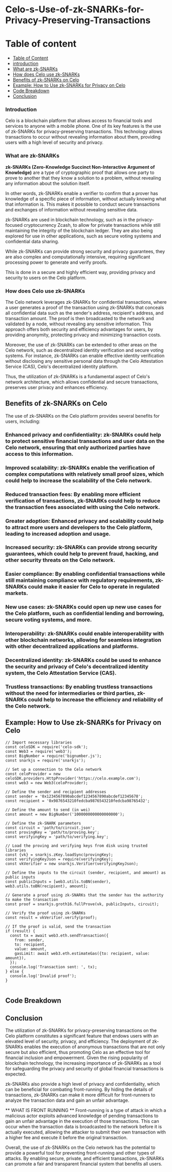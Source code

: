 # Celo-s-Use-of-zk-SNARKs-for-Privacy-Preserving-Transactions

# Table of content
  - [Table of Content](#table-of-content)
  - [introduction](#introduction)
  - [What are zk-SNARKs](#what-are-zk-snarks)
  - [How does Celo use zk-SNARKs](#how-does-celo-use-zk-snarks)
  - [Benefits of zk-SNARKs on Celo](#benefits-of-zk-snarks-on-celo)
  - [Example: How to Use zk-SNARKs for Privacy on Celo](#example-how-to-use-zk-snarks-for-privacy-on-celo)
  - [Code Breakdown](#code-breakdown)
  - [Conclusion](#conclusion)

### Introduction
Celo is a blockchain platform that allows access to financial tools and services to anyone with a mobile phone. One of its key features is the use of zk-SNARKs for privacy-preserving transactions. This technology allows transactions to occur without revealing information about them, providing users with a high level of security and privacy.

### What are zk-SNARKs
**zk-SNARKs (Zero-Knowledge Succinct Non-Interactive Argument of Knowledge)** are a type of cryptographic proof that allows one party to prove to another that they know a solution to a problem, without revealing any information about the solution itself. 

In other words, zk-SNARKs enable a verifier to confirm that a prover has knowledge of a specific piece of information, without actually knowing what that information is. This makes it possible to conduct secure transactions and exchanges of information without revealing sensitive data.

zk-SNARKs are used in blockchain technology, such as in the privacy-focused cryptocurrency Zcash, to allow for private transactions while still maintaining the integrity of the blockchain ledger. They are also being explored for use in other applications, such as secure voting systems and confidential data sharing. 

While zk-SNARKs can provide strong security and privacy guarantees, they are also complex and computationally intensive, requiring significant processing power to generate and verify proofs.

This is done in a secure and highly efficient way, providing privacy and security to users on the Celo platform.

### How does Celo use zk-SNARKs
The Celo network leverages zk-SNARKs for confidential transactions, where a user generates a proof of the transaction using zk-SNARKs that conceals all confidential data such as the sender's address, recipient's address, and transaction amount. The proof is then broadcasted to the network and validated by a node, without revealing any sensitive information. This approach offers both security and efficiency advantages for users, by providing anonymity, protecting privacy and minimizing transaction costs.

Moreover, the use of zk-SNARKs can be extended to other areas on the Celo network, such as decentralized identity verification and secure voting systems. For instance, zk-SNARKs can enable effective identity verification without disclosing any sensitive personal data through the Celo Attestation Service (CAS), Celo's decentralized identity platform.

Thus, the utilization of zk-SNARKs is a fundamental aspect of Celo's network architecture, which allows confidential and secure transactions, preserves user privacy and enhances efficiency.

## Benefits of zk-SNARKs on Celo
The use of zk-SNARKs on the Celo platform provides several benefits for users, including:

### Enhanced privacy and confidentiality: zk-SNARKs could help to protect sensitive financial transactions and user data on the Celo network, ensuring that only authorized parties have access to this information.
### Improved scalability: zk-SNARKs enable the verification of complex computations with relatively small proof sizes, which could help to increase the scalability of the Celo network.
### Reduced transaction fees: By enabling more efficient verification of transactions, zk-SNARKs could help to reduce the transaction fees associated with using the Celo network.
### Greater adoption: Enhanced privacy and scalability could help to attract more users and developers to the Celo platform, leading to increased adoption and usage.
### Increased security: zk-SNARKs can provide strong security guarantees, which could help to prevent fraud, hacking, and other security threats on the Celo network.
### Easier compliance: By enabling confidential transactions while still maintaining compliance with regulatory requirements, zk-SNARKs could make it easier for Celo to operate in regulated markets.
### New use cases: zk-SNARKs could open up new use cases for the Celo platform, such as confidential lending and borrowing, secure voting systems, and more.
### Interoperability: zk-SNARKs could enable interoperability with other blockchain networks, allowing for seamless integration with other decentralized applications and platforms.
### Decentralized identity: zk-SNARKs could be used to enhance the security and privacy of Celo's decentralized identity system, the Celo Attestation Service (CAS).
### Trustless transactions: By enabling trustless transactions without the need for intermediaries or third parties, zk-SNARKs could help to increase the efficiency and reliability of the Celo network.



## Example: How to Use zk-SNARKs for Privacy on Celo

```
// Import necessary libraries
const celoSDK = require('celo-sdk');
const Web3 = require('web3');
const BigNumber = require('bignumber.js');
const snarkjs = require('snarkjs');

// Set up a connection to the Celo network
const celoProvider = new celoSDK.providers.HttpProvider('https://celo.example.com');
const web3 = new Web3(celoProvider);

// Define the sender and recipient addresses
const sender = '0x1234567890abcdef1234567890abcdef12345678';
const recipient = '0x9876543210fedcba9876543210fedcba98765432';

// Define the amount to send (in wei)
const amount = new BigNumber('1000000000000000000');

// Define the zk-SNARK parameters
const circuit = 'path/to/circuit.json';
const provingKey = 'path/to/proving.key';
const verifyingKey = 'path/to/verifying.key';

// Load the proving and verifying keys from disk using trusted libraries
const {vk} = snarkjs.zKey.loadSync(provingKey);
const verifyingKeyJson = require(verifyingKey);
const vkVerifier = new snarkjs.Verifier(verifyingKeyJson);

// Define the inputs to the circuit (sender, recipient, and amount) as public inputs
const publicInputs = [web3.utils.toBN(sender), web3.utils.toBN(recipient), amount];

// Generate a proof using zk-SNARKs that the sender has the authority to make the transaction
const proof = snarkjs.groth16.fullProve(vk, publicInputs, circuit);

// Verify the proof using zk-SNARKs
const result = vkVerifier.verify(proof);

// If the proof is valid, send the transaction
if (result) {
  const tx = await web3.eth.sendTransaction({
    from: sender,
    to: recipient,
    value: amount,
    gasLimit: await web3.eth.estimateGas({to: recipient, value: amount}),
  });
  console.log('Transaction sent: ', tx);
} else {
  console.log('Invalid proof');
}


```

## Code Breakdown


## Conclusion

The utilization of zk-SNARKs for privacy-preserving transactions on the Celo platform constitutes a significant feature that endows users with an elevated level of security, privacy, and efficiency. The deployment of zk-SNARKs enables the execution of anonymous transactions that are not only secure but also efficient, thus promoting Celo as an effective tool for financial inclusion and empowerment. Given the rising popularity of blockchain technology, the increasing importance of zk-SNARKs as a tool for safeguarding the privacy and security of global financial transactions is expected.

zk-SNARKs also provide a high level of privacy and confidentiality, which can be beneficial for combating front-running. By hiding the details of transactions, zk-SNARKs can make it more difficult for front-runners to analyze the transaction data and gain an unfair advantage.

** WHAT IS FRONT RUNNING **
Front-running is a type of attack in which a malicious actor exploits advanced knowledge of pending transactions to gain an unfair advantage in the execution of those transactions. This can occur when the transaction data is broadcasted to the network before it is actually executed, allowing the attacker to submit their own transaction with a higher fee and execute it before the original transaction.

Overall, the use of zk-SNARKs on the Celo network has the potential to provide a powerful tool for preventing front-running and other types of attacks. By enabling secure, private, and efficient transactions, zk-SNARKs can promote a fair and transparent financial system that benefits all users.






